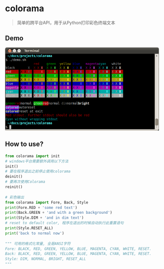 # colorama

> 简单的跨平台API，用于从Python打印彩色终端文本

## Demo

![colorama_list.png not fond](colorama_list.png)

## How to use?

```python
from colorama import init
# windows平台需要额外调用以下方法
init()
# 要在程序退出之前停止使用colorama
deinit()
# 要再次使用Colorama
reinit()

# 彩色输出
from colorama import Fore, Back, Style
print(Fore.RED + 'some red text')
print(Back.GREEN + 'and with a green background')
print(Style.DIM + 'and in dim text')
# reset to default color, 程序在退出的时候自动执行此重置语句
print(Style.RESET_ALL)
print('back to normal now')

""" 可用的格式化常量, 全是ANSI字符
Fore: BLACK, RED, GREEN, YELLOW, BLUE, MAGENTA, CYAN, WHITE, RESET.
Back: BLACK, RED, GREEN, YELLOW, BLUE, MAGENTA, CYAN, WHITE, RESET.
Style: DIM, NORMAL, BRIGHT, RESET_ALL
"""
```

